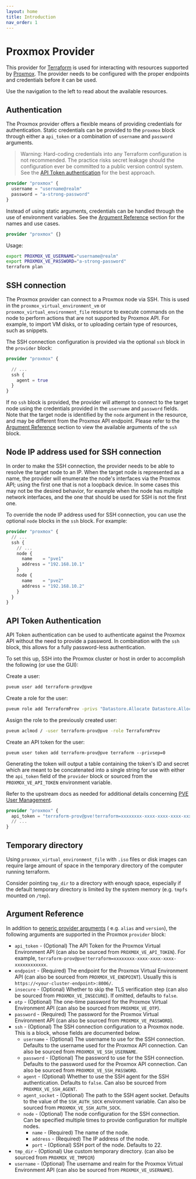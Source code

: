 ```yaml
---
layout: home
title: Introduction
nav_order: 1
---
```


# Proxmox Provider

This provider for [Terraform](https://www.terraform.io/) is used for interacting with resources supported by [Proxmox](https://www.proxmox.com/en/). The provider needs to be configured with the proper endpoints and credentials before it can be used.

Use the navigation to the left to read about the available resources.

## Authentication

The Proxmox provider offers a flexible means of providing credentials for authentication. Static credentials can be provided to the `proxmox` block through either a `api_token` or a combination of `username` and `password` arguments.

> Warning: Hard-coding credentials into any Terraform configuration is not recommended. The practice risks secret leakage should the configuration ever be committed to a public version control system. See the [API Token authentication](#api-token-authentication) for the best approach.

```terraform
provider "proxmox" {
  username = "username@realm"
  password = "a-strong-password"
}
```

Instead of using static arguments, credentials can be handled through the use of environment variables. See the [Argument Reference](#argument-reference) section for the names and use cases.

```terraform
provider "proxmox" {}
```

Usage:

```sh
export PROXMOX_VE_USERNAME="username@realm"
export PROXMOX_VE_PASSWORD="a-strong-password"
terraform plan
```

## SSH connection

The Proxmox provider can connect to a Proxmox node via SSH. This is used in the `proxmox_virtual_environment_vm` or `proxmox_virtual_environment_file` resource to execute commands on the node to perform actions that are not supported by Proxmox API. For example, to import VM disks, or to uploading certain type of resources, such as snippets.

The SSH connection configuration is provided via the optional `ssh` block in the `provider` block:

```terraform
provider "proxmox" {

  // ...
  ssh {
    agent = true
  }
}
```

If no `ssh` block is provided, the provider will attempt to connect to the target node using the credentials provided in the `username` and `password` fields. Note that the target node is identified by the `node` argument in the resource, and may be different from the Proxmox API endpoint. Please refer to the [Argument Reference](#argument-reference) section to view the available arguments of the `ssh` block.

## Node IP address used for SSH connection

In order to make the SSH connection, the provider needs to be able to resolve the target node to an IP. When the target node is represented as a name, the provider will enumerate the node's interfaces via the Proxmox API; using the first one that is not a loopback device. In some cases this may not be the desired behavior, for example when the node has multiple network interfaces, and the one that should be used for SSH is not the first one.

To override the node IP address used for SSH connection, you can use the optional `node` blocks in the `ssh` block. For example:

```terraform
provider "proxmox" {
  // ...
  ssh {
    // ...
    node {
      name    = "pve1"
      address = "192.168.10.1"
    }
    node {
      name    = "pve2"
      address = "192.168.10.2"
    }
  }
}

```

## API Token Authentication

API Token authentication can be used to authenticate against the Proxmox API without the need to provide a password. In combination with the `ssh` block, this allows for a fully password-less authentication.

To set this up, SSH into the Proxmox cluster or host in order to accomplish the following (or use the GUI):

Create a user:

```sh
pveum user add terraform-prov@pve
```

Create a role for the user:

```sh
pveum role add TerraformProv -privs "Datastore.Allocate Datastore.AllocateSpace Datastore.AllocateTemplate Datastore.Audit Pool.Allocate Sys.Audit Sys.Console Sys.Modify VM.Allocate VM.Audit VM.Clone VM.Config.CDROM VM.Config.Cloudinit VM.Config.CPU VM.Config.Disk VM.Config.HWType VM.Config.Memory VM.Config.Network VM.Config.Options VM.Migrate VM.Monitor VM.PowerMgmt"

```

Assign the role to the previously created user:

```sh
pveum aclmod / -user terraform-prov@pve -role TerraformProv
```

Create an API token for the user:

```
pveum user token add terraform-prov@pve terraform --privsep=0
```

Generating the token will output a table containing the token's ID and secret which are meant to be concatenated into a single string for use with either the `api_token` field of the `provider` block or sourced from the `PROXMOX_VE_API_TOKEN` environment variable.

Refer to the upstream docs as needed for additional details concerning [PVE User Management](https://pve.proxmox.com/wiki/User_Management).

```terraform
provider "proxmox" {
  api_token = "terraform-prov@pve!terraform=xxxxxxxx-xxxx-xxxx-xxxx-xxxxxxxxxxxx"
  // ...
}
```

## Temporary directory

Using `proxmox_virtual_environment_file` with `.iso` files or disk images can require large amount of space in the temporary directory of the computer running terraform.

Consider pointing `tmp_dir` to a directory with enough space, especially if the default temporary directory is limited by the system memory (e.g. `tmpfs` mounted
on `/tmp`).

## Argument Reference

In addition to [generic provider arguments](https://www.terraform.io/docs/configuration/providers.html) ( e.g. `alias` and `version`), the following arguments are supported in the Proxmox `provider` block:

- `api_token` - (Optional) The API Token for the Proxmox Virtual Environment API (can also be sourced from `PROXMOX_VE_API_TOKEN`). For example, `terraform-prov@pve!terraform=xxxxxxxx-xxxx-xxxx-xxxx-xxxxxxxxxxxx`.
- `endpoint` - (Required) The endpoint for the Proxmox Virtual Environment API (can also be sourced from `PROXMOX_VE_ENDPOINT`). Usually this is `https://<your-cluster-endpoint>:8006/`.
- `insecure` - (Optional) Whether to skip the TLS verification step (can also be sourced from `PROXMOX_VE_INSECURE`). If omitted, defaults to `false`.
- `otp` - (Optional) The one-time password for the Proxmox Virtual Environment API (can also be sourced from `PROXMOX_VE_OTP`).
- `password` - (Required) The password for the Proxmox Virtual Environment API (can also be sourced from `PROXMOX_VE_PASSWORD`).
- `ssh` - (Optional) The SSH connection configuration to a Proxmox node. This is a block, whose fields are documented below.
  - `username` - (Optional) The username to use for the SSH connection. Defaults to the username used for the Proxmox API connection. Can also be sourced from `PROXMOX_VE_SSH_USERNAME`.
  - `password` - (Optional) The password to use for the SSH connection. Defaults to the password used for the Proxmox API connection. Can also be sourced from `PROXMOX_VE_SSH_PASSWORD`.
  - `agent` - (Optional) Whether to use the SSH agent for the SSH authentication. Defaults to `false`. Can also be sourced from `PROXMOX_VE_SSH_AGENT`.
  - `agent_socket` - (Optional) The path to the SSH agent socket. Defaults to the value of the `SSH_AUTH_SOCK` environment variable. Can also be sourced from `PROXMOX_VE_SSH_AUTH_SOCK`.
  - `node` - (Optional) The node configuration for the SSH connection. Can be specified multiple times to provide configuration for multiple nodes.
    - `name` - (Required) The name of the node.
    - `address` - (Required) The IP address of the node.
    - `port` - (Optional) SSH port of the node. Defaults to 22.
- `tmp_dir` - (Optional) Use custom temporary directory. (can also be sourced from `PROXMOX_VE_TMPDIR`)
- `username` - (Optional) The username and realm for the Proxmox Virtual Environment API (can also be sourced from `PROXMOX_VE_USERNAME`).

